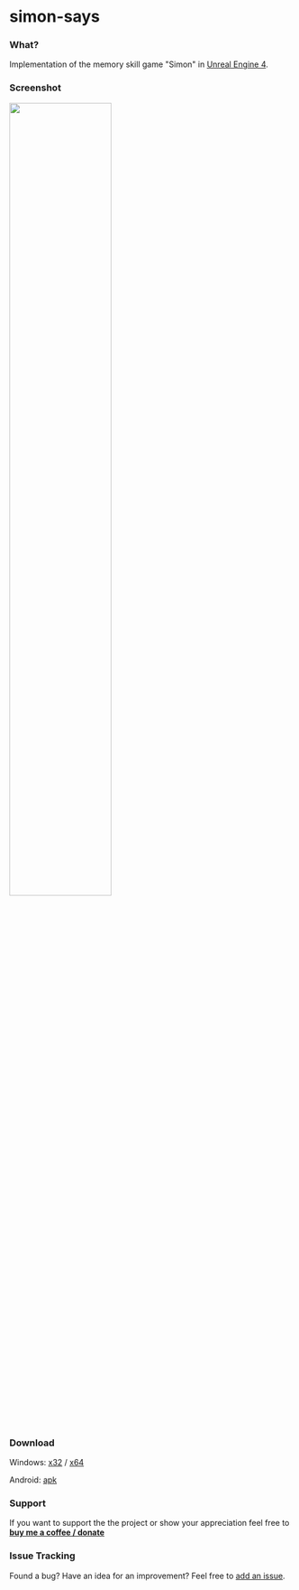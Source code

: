 # simon-says

### What?
Implementation of the memory skill game "Simon" in [Unreal Engine 4](https://www.unrealengine.com/en-US/what-is-unreal-engine-4).

### Screenshot
<img src="https://github.com/msnthrpc-drnkn-lnr/simon-says/blob/master/Screenshots/0.png" width="60%" />

### Download
Windows: [x32](https://github.com/msnthrpc-drnkn-lnr/simon-says/releases/download/1.0.3/x32.7z) / [x64](https://github.com/msnthrpc-drnkn-lnr/simon-says/releases/download/1.0.3/x64.7z)

Android: [apk](https://github.com/msnthrpc-drnkn-lnr/simon-says/releases/download/1.0.3/SimonSays-armv7-es2.apk)

### Support
If you want to support the the project or show your appreciation feel free to **[buy me a coffee / donate](https://www.paypal.me/kekc1304/1)**

### Issue Tracking
Found a bug? Have an idea for an improvement? Feel free to [add an issue](../../issues).
